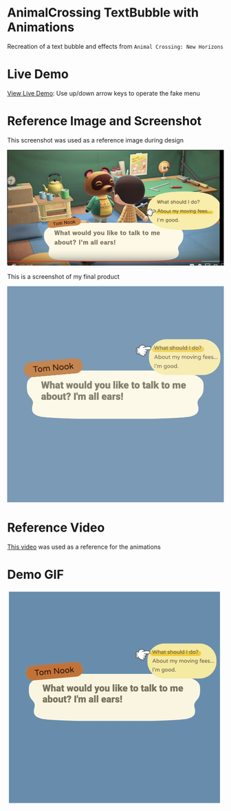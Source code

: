 # AnimalCrossing TextBubble with Animations

Recreation of a text bubble and effects from `Animal Crossing: New Horizons`

# Live Demo

[View Live Demo](#): Use up/down arrow keys to operate the fake menu

# Reference Image and Screenshot

This screenshot was used as a reference image during design

![](./referenceImage.png)

This is a screenshot of my final product

![](./screenshot.png)

# Reference Video

<a href="https://www.youtube.com/watch?v=hsFv5rrKGYQ&feature=youtu.be&t=439" target="_blank">This video</a> was used as a reference for the animations

# Demo GIF

![](./demo.gif)
